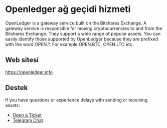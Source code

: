 # Openledger ağ geçidi hizmeti

OpenLedger is a gateway service built on the Bitshares Exchange. A gateway service is responsible for moving cryptocurrencies to and from the Bitshares Exchange. They support a wide range of popular assets. You can easily identify those supported by OpenLedger because they are prefixed with the word OPEN.*. For example OPEN.BTC, OPEN.LTC etc.

## Web sitesi

<https://openledger.info>

## Destek

If you have questions or experience delays with sending or receiving assets:

- [Open a Ticket](https://openledger.freshdesk.com/support/home)
- [Telegram Chat](https://t.me/OpenLedgerDC).